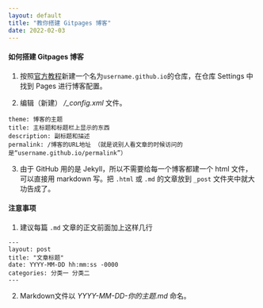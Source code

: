 ```yaml
---
layout: default
title: "教你搭建 Gitpages 博客"
date: 2022-02-03
---
```


#### 如何搭建 Gitpages 博客

1. 按照[官方教程](https://docs.github.com/cn/pages/getting-started-with-github-pages/creating-a-github-pages-site)新建一个名为`username.github.io`的仓库，在仓库 Settings 中找到 Pages 进行博客配置。

2. 编辑（新建） */_config.xml* 文件。
```
theme: 博客的主题
title: 主标题和标题栏上显示的东西
description: 副标题和描述
permalink: /博客的URL地址 （就是说别人看文章的时候访问的是“username.github.io/permalink”）
```

3. 由于 GitHub 用的是 Jekyll，所以不需要给每一个博客都建一个 html 文件，可以直接用 markdown 写。把 `.html` 或 `.md` 的文章放到 `_post` 文件夹中就大功告成了。

#### 注意事项

1. 建议每篇 `.md` 文章的正文前面加上这样几行
```
---
layout: post
title: "文章标题"
date: YYYY-MM-DD hh:mm:ss -0000
categories: 分类一 分类二
---
```

2. Markdown文件以 *YYYY-MM-DD-你的主题.md* 命名。
